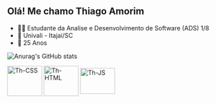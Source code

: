 ## Olá! Me chamo Thiago Amorim 

- 👨‍🎓 Estudante da Analise e Desenvolvimento de Software (ADS) 1/8
- 🏫 Univali - Itajai/SC
- 🎂 25 Anos

![Anurag's GitHub stats](https://github-readme-stats.vercel.app/api?username=thi-amorim&show_icons=true&theme=transparent)

<div>
<img align="center" alt="Th-CSS" height="70" width="80" img src="https://cdn.jsdelivr.net/gh/devicons/devicon/icons/css3/css3-original-wordmark.svg" />
<img align="center" alt="Th-HTML" height="70" width="80" <img src="https://cdn.jsdelivr.net/gh/devicons/devicon/icons/html5/html5-original-wordmark.svg" />
<img align="center" alt="Th-JS" height="60" width="80" <img src="https://cdn.jsdelivr.net/gh/devicons/devicon/icons/javascript/javascript-original.svg" />
</div>

##
